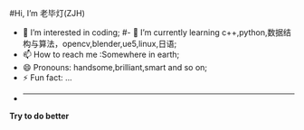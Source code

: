 #Hi, I’m 老毕灯(ZJH)
- 👀 I’m interested in coding;
#- 🌱 I’m currently learning c++,python,数据结构与算法，opencv,blender,ue5,linux,日语;
- 📫 How to reach me :Somewhere in earth;
- 😄 Pronouns: handsome,brilliant,smart and so on;
- ⚡ Fun fact: ...
- ***
**Try to do better**
<!---
newbigdeng/newbigdeng is a ✨ special ✨ repository because its `README.md` (this file) appears on your GitHub profile.
You can click the Preview link to take a look at your changes.
--->
